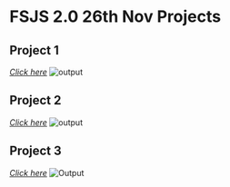 # FSJS 2.0 26th Nov Projects

## Project 1
*[Click here](./Project%201/)*
![output](https://user-images.githubusercontent.com/110087385/208141567-91f65e18-b0f3-4c4f-8713-7c1d5dc37e48.png)

## Project 2
*[Click here](./Project%202/)*
![output](https://user-images.githubusercontent.com/110087385/208141653-621035e2-40d8-4aae-a3a4-c64cdd441ea2.png)

## Project 3
*[Click here](./Project%203/)*
![Output](https://user-images.githubusercontent.com/110087385/208141673-046f354c-ed44-4d6d-a88c-babc1e3b8784.png)
